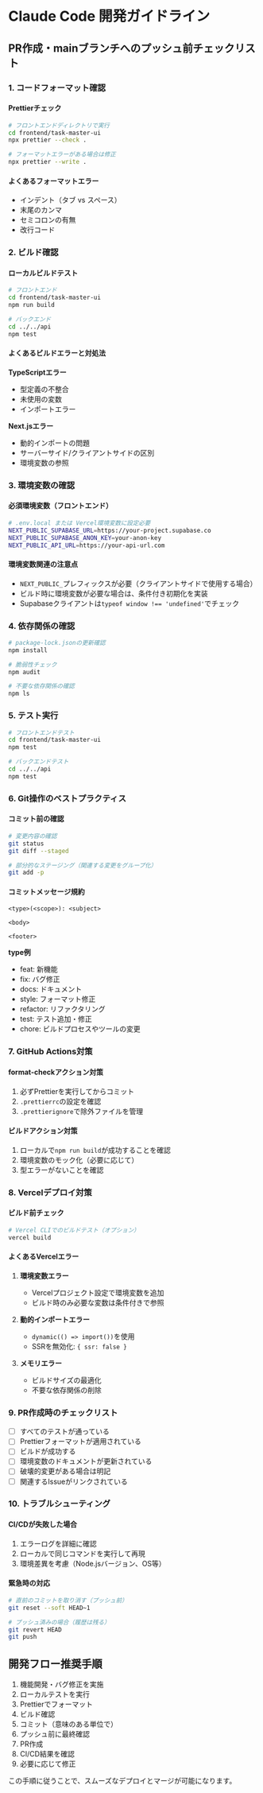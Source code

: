 # Claude Code 開発ガイドライン

## PR作成・mainブランチへのプッシュ前チェックリスト

### 1. コードフォーマット確認

#### Prettierチェック
```bash
# フロントエンドディレクトリで実行
cd frontend/task-master-ui
npx prettier --check .

# フォーマットエラーがある場合は修正
npx prettier --write .
```

#### よくあるフォーマットエラー
- インデント（タブ vs スペース）
- 末尾のカンマ
- セミコロンの有無
- 改行コード

### 2. ビルド確認

#### ローカルビルドテスト
```bash
# フロントエンド
cd frontend/task-master-ui
npm run build

# バックエンド
cd ../../api
npm test
```

#### よくあるビルドエラーと対処法

**TypeScriptエラー**
- 型定義の不整合
- 未使用の変数
- インポートエラー

**Next.jsエラー**
- 動的インポートの問題
- サーバーサイド/クライアントサイドの区別
- 環境変数の参照

### 3. 環境変数の確認

#### 必須環境変数（フロントエンド）
```bash
# .env.local または Vercel環境変数に設定必要
NEXT_PUBLIC_SUPABASE_URL=https://your-project.supabase.co
NEXT_PUBLIC_SUPABASE_ANON_KEY=your-anon-key
NEXT_PUBLIC_API_URL=https://your-api-url.com
```

#### 環境変数関連の注意点
- `NEXT_PUBLIC_`プレフィックスが必要（クライアントサイドで使用する場合）
- ビルド時に環境変数が必要な場合は、条件付き初期化を実装
- Supabaseクライアントは`typeof window !== 'undefined'`でチェック

### 4. 依存関係の確認

```bash
# package-lock.jsonの更新確認
npm install

# 脆弱性チェック
npm audit

# 不要な依存関係の確認
npm ls
```

### 5. テスト実行

```bash
# フロントエンドテスト
cd frontend/task-master-ui
npm test

# バックエンドテスト
cd ../../api
npm test
```

### 6. Git操作のベストプラクティス

#### コミット前の確認
```bash
# 変更内容の確認
git status
git diff --staged

# 部分的なステージング（関連する変更をグループ化）
git add -p
```

#### コミットメッセージ規約
```
<type>(<scope>): <subject>

<body>

<footer>
```

**type例**
- feat: 新機能
- fix: バグ修正
- docs: ドキュメント
- style: フォーマット修正
- refactor: リファクタリング
- test: テスト追加・修正
- chore: ビルドプロセスやツールの変更

### 7. GitHub Actions対策

#### format-checkアクション対策
1. 必ずPrettierを実行してからコミット
2. `.prettierrc`の設定を確認
3. `.prettierignore`で除外ファイルを管理

#### ビルドアクション対策
1. ローカルで`npm run build`が成功することを確認
2. 環境変数のモック化（必要に応じて）
3. 型エラーがないことを確認

### 8. Vercelデプロイ対策

#### ビルド前チェック
```bash
# Vercel CLIでのビルドテスト（オプション）
vercel build
```

#### よくあるVercelエラー
1. **環境変数エラー**
   - Vercelプロジェクト設定で環境変数を追加
   - ビルド時のみ必要な変数は条件付きで参照

2. **動的インポートエラー**
   - `dynamic(() => import())`を使用
   - SSRを無効化: `{ ssr: false }`

3. **メモリエラー**
   - ビルドサイズの最適化
   - 不要な依存関係の削除

### 9. PR作成時のチェックリスト

- [ ] すべてのテストが通っている
- [ ] Prettierフォーマットが適用されている
- [ ] ビルドが成功する
- [ ] 環境変数のドキュメントが更新されている
- [ ] 破壊的変更がある場合は明記
- [ ] 関連するIssueがリンクされている

### 10. トラブルシューティング

#### CI/CDが失敗した場合
1. エラーログを詳細に確認
2. ローカルで同じコマンドを実行して再現
3. 環境差異を考慮（Node.jsバージョン、OS等）

#### 緊急時の対応
```bash
# 直前のコミットを取り消す（プッシュ前）
git reset --soft HEAD~1

# プッシュ済みの場合（履歴は残る）
git revert HEAD
git push
```

## 開発フロー推奨手順

1. 機能開発・バグ修正を実施
2. ローカルテストを実行
3. Prettierでフォーマット
4. ビルド確認
5. コミット（意味のある単位で）
6. プッシュ前に最終確認
7. PR作成
8. CI/CD結果を確認
9. 必要に応じて修正

この手順に従うことで、スムーズなデプロイとマージが可能になります。